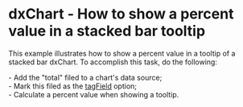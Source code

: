 # dxChart - How to show a percent value in a stacked bar tooltip 


<p>This example illustrates how to show a percent value in a tooltip of a stacked bar dxChart. To accomplish this task, do the following:</p><p>- Add the "total" filed to a chart's data source;<br />
- Mark this filed as the <a href="http://chartjs.devexpress.com/ApiReference/dxChart/Configuration/commonSeriesSettings#tagField"><u>tagField</u></a> option;<br />
- Calculate a percent value when showing a tooltip.<br />
</p>

<br/>


